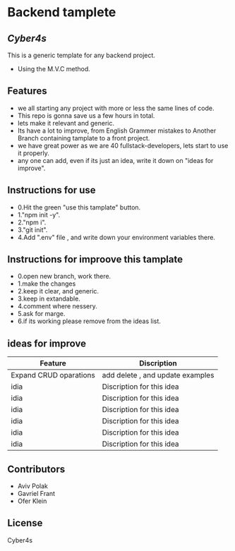 # Backend tamplete

## _Cyber4s_

This is a generic template for any backend project.

-   Using the M.V.C method.

## Features

-   we all starting any project with more or less the same lines of code.
-   This repo is gonna save us a few hours in total.
-   lets make it relevant and generic.
-   Its have a lot to improve, from English Grammer mistakes to Another Branch containing tamplate to a front project.
-   we have great power as we are 40 fullstack-developers, lets start to use it properly.
-   any one can add, even if its just an idea, write it down on "ideas for improve".

## Instructions for use

-   0.Hit the green "use this tamplate" button.
-   1."npm init -y".
-   2."npm i".
-   3."git init".
-   4.Add ".env" file , and write down your environment variables there.

## Instructions for improove this tamplate

-   0.open new branch, work there.
-   1.make the changes
-   2.keep it clear, and generic.
-   3.keep in extandable.
-   4.comment where nessery.
-   5.ask for marge.
-   6.if its working please remove from the ideas list.

## ideas for improve

| Feature                | Discription                      |
| ---------------------- | -------------------------------- |
| Expand CRUD oparations | add delete , and update examples |
| idia                   | Discription for this idea        |
| idia                   | Discription for this idea        |
| idia                   | Discription for this idea        |
| idia                   | Discription for this idea        |
| idia                   | Discription for this idea        |
| idia                   | Discription for this idea        |

## Contributors

-   Aviv Polak
-   Gavriel Frant
-   Ofer Klein

## License

Cyber4s
